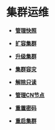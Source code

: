 # 集群运维<a name="ZH-CN_TOPIC_0000001196779829"></a>

-   **[管理快照](管理快照.md)**  

-   **[扩容集群](扩容集群.md)**  

-   **[升级集群](升级集群.md)**  

-   **[集群容灾](集群容灾.md)**  

-   **[解除只读](解除只读.md)**  

-   **[管理CN节点](管理CN节点.md)**  

-   **[重置密码](重置密码.md)**  

-   **[重启集群](重启集群.md)**  


